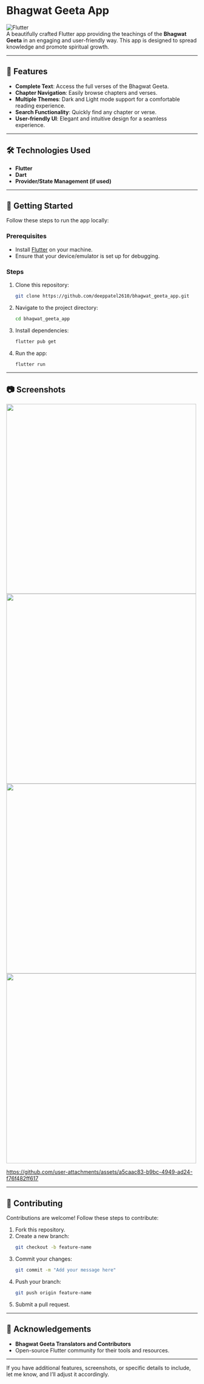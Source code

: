 
# Bhagwat Geeta App  

![Flutter](https://img.shields.io/badge/Flutter-%5E3.0-blue?logo=flutter)  
A beautifully crafted Flutter app providing the teachings of the **Bhagwat Geeta** in an engaging and user-friendly way. This app is designed to spread knowledge and promote spiritual growth.  

---

## 📖 Features  

- **Complete Text**: Access the full verses of the Bhagwat Geeta.  
- **Chapter Navigation**: Easily browse chapters and verses.  
- **Multiple Themes**: Dark and Light mode support for a comfortable reading experience.  
- **Search Functionality**: Quickly find any chapter or verse.  
- **User-friendly UI**: Elegant and intuitive design for a seamless experience.  

---

## 🛠️ Technologies Used  

- **Flutter**  
- **Dart**  
- **Provider/State Management (if used)**  

---

## 🚀 Getting Started  

Follow these steps to run the app locally:  

### Prerequisites  
- Install [Flutter](https://docs.flutter.dev/get-started/install) on your machine.  
- Ensure that your device/emulator is set up for debugging.  

### Steps  
1. Clone this repository:  
   ```bash  
   git clone https://github.com/deeppatel2610/bhagwat_geeta_app.git  
   ```  
2. Navigate to the project directory:  
   ```bash  
   cd bhagwat_geeta_app  
   ```  
3. Install dependencies:  
   ```bash  
   flutter pub get  
   ```  
4. Run the app:  
   ```bash  
   flutter run  
   ```  

---

## 📷 Screenshots  

  <div>
    <img src= "https://github.com/user-attachments/assets/99837bf6-a33f-45b1-9194-c5a65b5e6d9f"  height =500px>
    <img src= "https://github.com/user-attachments/assets/f6661c50-0591-49c5-8592-1ec7bcde1e14"  height =500px> 
    <img src= "https://github.com/user-attachments/assets/de792c68-08d0-43df-8faa-f8ef09e047bf"  height =500px>
    <img src= "https://github.com/user-attachments/assets/60057b5f-84dc-46f5-b6ae-406934c76cad"  height =500px> 


https://github.com/user-attachments/assets/a5caac83-b9bc-4949-ad24-f76f482ff617


  </div>

---

## 🌟 Contributing  

Contributions are welcome! Follow these steps to contribute:  

1. Fork this repository.  
2. Create a new branch:  
   ```bash  
   git checkout -b feature-name  
   ```  
3. Commit your changes:  
   ```bash  
   git commit -m "Add your message here"  
   ```  
4. Push your branch:  
   ```bash  
   git push origin feature-name  
   ```  
5. Submit a pull request.  

---

## 🙏 Acknowledgements  

- **Bhagwat Geeta Translators and Contributors**  
- Open-source Flutter community for their tools and resources.  

---  

If you have additional features, screenshots, or specific details to include, let me know, and I’ll adjust it accordingly.
